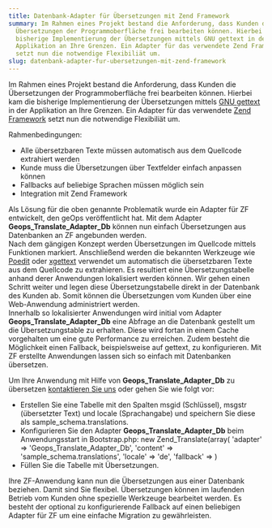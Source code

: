 ```yaml
---
title: Datenbank-Adapter für Übersetzungen mit Zend Framework
summary: Im Rahmen eines Projekt bestand die Anforderung, dass Kunden die
  Übersetzungen der Programmoberfläche frei bearbeiten können. Hierbei kam die
  bisherige Implementierung der Übersetzungen mittels GNU gettext in der
  Applikation an Ihre Grenzen. Ein Adapter für das verwendete Zend Framework
  setzt nun die notwendige Flexibiliät um.
slug: datenbank-adapter-fur-ubersetzungen-mit-zend-framework
---
```

Im Rahmen eines Projekt bestand die Anforderung, dass Kunden die Übersetzungen der Programmoberfläche frei bearbeiten können. Hierbei kam die bisherige Implementierung der Übersetzungen mittels [GNU gettext](http://www.gnu.org/software/gettext/) in der Applikation an Ihre Grenzen. Ein Adapter für das verwendete [Zend Framework](http://framework.zend.com/about/overview) setzt nun die notwendige Flexibiliät um.

Rahmenbedingungen:

*   Alle übersetzbaren Texte müssen automatisch aus dem Quellcode extrahiert werden
*   Kunde muss die Übersetzungen über Textfelder einfach anpassen können
*   Fallbacks auf beliebige Sprachen müssen möglich sein
*   Integration mit Zend Framework

Als Lösung für die oben genannte Problematik wurde ein Adapter für ZF entwickelt, den geOps veröffentlicht hat. Mit dem Adapter **Geops\_Translate\_Adapter\_Db** können nun einfach Übersetzungen aus Datenbanken an ZF angebunden werden.  
Nach dem gängigen Konzept werden Übersetzungen im Quellcode mittels Funktionen markiert. Anschließend werden die bekannten Werkzeuge wie [Poedit](http://www.poedit.net/) oder [xgettext](http://www.gnu.org/s/hello/manual/gettext/xgettext-Invocation.html) verwendet um automatisch die übersetzbaren Texte aus dem Quellcode zu extrahieren. Es resultiert eine Übersetzungstabelle anhand derer Anwendungen lokalisiert werden können. Wir gehen einen Schritt weiter und legen diese Übersetzungstabelle direkt in der Datenbank des Kunden ab. Somit können die Übersetzungen vom Kunden über eine Web-Anwendung administriert werden.  
Innerhalb so lokalisierter Anwendungen wird initial vom Adapter **Geops\_Translate\_Adapter\_Db** eine Abfrage an die Datenbank gestellt um die Übersetzungstable zu erhalten. Diese wird fortan in einem Cache vorgehalten um eine gute Performance zu erreichen. Zudem besteht die Möglichkeit einen Fallback, beispielsweise auf gettext, zu konfigurieren. Mit ZF erstellte Anwendungen lassen sich so einfach mit Datenbanken übersetzen.

Um Ihre Anwendung mit Hilfe von **Geops\_Translate\_Adapter\_Db** zu übersetzen [kontaktieren Sie uns](/über-uns/kontakt "geOps kontaktieren") oder gehen Sie wie folgt vor:

*   Erstellen Sie eine Tabelle mit den Spalten msgid (Schlüssel), msgstr (übersetzter Text) und locale (Sprachangabe) und speichern Sie diese als sample\_schema.translations.
*   Konfigurieren Sie den Adapter **Geops\_Translate\_Adapter\_Db** beim Anwendungsstart in Bootstrap.php: new Zend\_Translate(array( 'adapter' => 'Geops\_Translate\_Adapter\_Db', 'content' => 'sample\_schema.translations', 'locale' => 'de', 'fallback' => )
*   Füllen Sie die Tabelle mit Übersetzungen.

Ihre ZF-Anwendung kann nun die Übersetzungen aus einer Datenbank beziehen. Damit sind Sie flexibel. Übersetzungen können im laufenden Betrieb vom Kunden ohne spezielle Werkzeuge bearbeitet werden. Es besteht der optional zu konfigurierende Fallback auf einen beliebigen Adapter für ZF um eine einfache Migration zu gewährleisten.